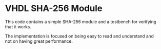 VHDL SHA-256 Module
===================

This code contains a simple SHA-256 module and a testbench for verifying that it works.

The implementation is focused on being easy to read and understand and not on having great performance.


